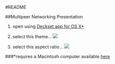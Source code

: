 #README

##Multipeer Networking Presentation

1. open using [Deckset app for OS X*](http://decksetapp.com)

2. select this theme...
![](https://dl.dropboxusercontent.com/u/5034400/README/templatedetails.png)

3. select this aspect ratio...
![](https://dl.dropboxusercontent.com/u/5034400/README/aspectratio.png)


###*requires a Macintosh computer available [here](http://www.apple.com/store)